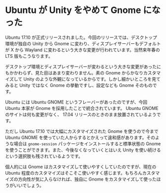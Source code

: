 # Ubuntu が Unity をやめて Gnome になった

Ubuntu 17.10 が正式リリースされました。今回のリリースでは、デスクトップ環境が独自の Unity から Gnome に変わり、ディスプレイサーバーもデフォルトが X から Wayland に変わるという大きな変更が行われています。当然来年春の LTS 版もこうなります。

デスクトップ環境とディスプレイサーバーが変わるという大きな変更があったにもかかわらず、見た目はあまり変わりません。素の Gnome からかなりカスタマイズして Unity のような外観になっているからです。しかし細かいところを見てみると Unity ではなく Gnome の挙動ですし、設定なども Gnome そのものです。

Ubuntu には Ubuntu GNOME というフレーバーがあったのですが、今回 Ubuntu 本家が Gnome を採用したことで統合されています。 Ubuntu GNOME のサイトは何も変更がなく、 17.04 リリースのときのまま放置されているようです。

ただし Ubuntu 17.10 では大幅にカスタマイズされた Gnome を使うので今まで Ubuntu GNOME を使っていた人からするとかえって違和感があります。そのような場合は `gnome-session` パッケージをインストールすると標準状態の Gnome を使うことができます。また、今後なくなっていくとはいえ Unity を使い続けるという選択肢も残されているようです。

個人的には Gnome はカスタマイズして使いやすくしていたのですが、現在の Ubuntu 程度のカスタマイズはそこそこ使いやすく感じます。もちろんカスタマイズの方向性が気に入らなければ、独自に Gnome をカスタマイズして使ったほうがいいでしょう。
